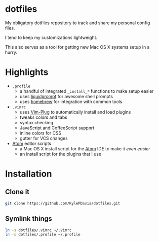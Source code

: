 dotfiles
========

My obligatory dotfiles repository to track and share my personal config files.

I tend to keep my customizations lightweight.

This also serves as a tool for getting new Mac OS X systems setup in a hurry.



Highlights
==========

* `.profile`
  - a handful of integrated `_install_*` functions to make setup easier
  - uses [liquidprompt][liquidprompt] for awesome shell prompts
  - uses [homebrew][homebrew] for integration with common tools
* `.vimrc`
  - uses [Vim-Plug][vim-plug] to automatically install and load plugins
  - tweaks colors and tabs
  - syntax checking
  - JavaScript and CoffeeScript support
  - inline colors for CSS
  - gutter for VCS changes
* [Atom][atom] editor scripts
  - a Mac OS X install script for the [Atom][atom] IDE to make it _even easier_
  - an install script for the plugins that I use



Installation
============

Clone it
--------
```bash
git clone https://github.com/KylePDavis/dotfiles.git
```

Symlink things
--------------
```bash
ln -s dotfiles/.vimrc ~/.vimrc
ln -s dotfiles/.profile ~/.profile
```



[liquidprompt]: https://github.com/nojhan/liquidprompt
[homebrew]: http://brew.sh
[atom]: https://atom.io
[vim-plug]: https://github.com/junegunn/vim-plug
